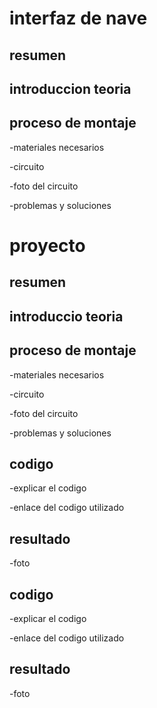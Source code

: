 
 # interfaz de nave
 
 
 ## resumen
 
 
 
 
 
 
 
 
## introduccion teoria






## proceso de montaje

-materiales necesarios 

-circuito

-foto del circuito 

-problemas y soluciones 

 # proyecto 
 
 
 
 
 
 
 
 
 
 
 ## resumen
 
 
 
 
 
 
 
 
 
 
 
 
 
 
## introduccio teoria















## proceso de montaje

-materiales necesarios 

-circuito

-foto del circuito 

-problemas y soluciones 

















## codigo

-explicar el codigo

-enlace del codigo utilizado






## resultado

-foto








## codigo

-explicar el codigo

-enlace del codigo utilizado






## resultado

-foto

